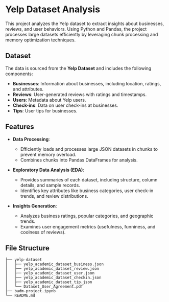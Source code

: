 # Yelp Dataset Analysis

This project analyzes the Yelp dataset to extract insights about businesses, reviews, and user behaviors. Using Python and Pandas, the project processes large datasets efficiently by leveraging chunk processing and memory optimization techniques.

## Dataset

The data is sourced from the **Yelp Dataset** and includes the following components:
- **Businesses**: Information about businesses, including location, ratings, and attributes.
- **Reviews**: User-generated reviews with ratings and timestamps.
- **Users**: Metadata about Yelp users.
- **Check-ins**: Data on user check-ins at businesses.
- **Tips**: User tips for businesses.

## Features

- **Data Processing**:
  - Efficiently loads and processes large JSON datasets in chunks to prevent memory overload.
  - Combines chunks into Pandas DataFrames for analysis.

- **Exploratory Data Analysis (EDA)**:
  - Provides summaries of each dataset, including structure, column details, and sample records.
  - Identifies key attributes like business categories, user check-in trends, and review distributions.

- **Insights Generation**:
  - Analyzes business ratings, popular categories, and geographic trends.
  - Examines user engagement metrics (usefulness, funniness, and coolness of reviews).

## File Structure

```plaintext
├── yelp-dataset
│   ├── yelp_academic_dataset_business.json
│   ├── yelp_academic_dataset_review.json
│   ├── yelp_academic_dataset_user.json
│   ├── yelp_academic_dataset_checkin.json
│   ├── yelp_academic_dataset_tip.json
│   └── Dataset_User_Agreement.pdf
├── badm-project.ipynb
└── README.md
